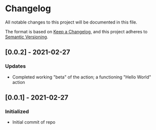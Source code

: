 # Changelog

All notable changes to this project will be documented in this file.

The format is based on [Keep a Changelog](https://keepachangelog.com/en/1.0.0/),
and this project adheres to [Semantic Versioning](https://semver.org/spec/v2.0.0.html).

## [0.0.2] - 2021-02-27
### Updates
 - Completed working "beta" of the action; a functioning "Hello World" action

## [0.0.1] - 2021-02-27
### Initialized
 - Initial commit of repo